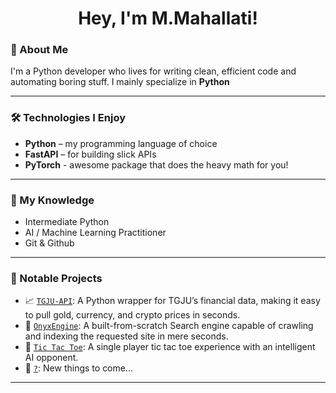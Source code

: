 <h1 align="center">Hey, I'm M.Mahallati! </h1>

### 🚀 About Me

I'm a Python developer who lives for writing clean, efficient code and automating boring stuff. I mainly specialize in **Python**

---

### 🛠️ Technologies I Enjoy

- **Python** – my programming language of choice
- **FastAPI** – for building slick APIs
- **PyTorch** - awesome package that does the heavy math for you!

---

### 🧠 My Knowledge

- Intermediate Python
- AI / Machine Learning Practitioner
- Git & Github

---

### 🧰 Notable Projects

- 📈 [`TGJU-API`](https://github.com/MrMM7/tgju-api): A Python wrapper for TGJU’s financial data, making it easy to pull gold, currency, and crypto prices in seconds. 
- 📱  [`OnyxEngine`](https://github.com/MrMM7/OnyxEngine): A built-from-scratch Search engine capable of crawling and indexing the requested site in mere seconds.
- 🤖 [`Tic Tac Toe`](https://github.com/Forth-Wall/Tic-Tac-Toe-Player): A single player tic tac toe experience with an intelligent AI opponent.
- 🤔 [`?`](https://github.com/Forth-Wall): New things to come...

---
